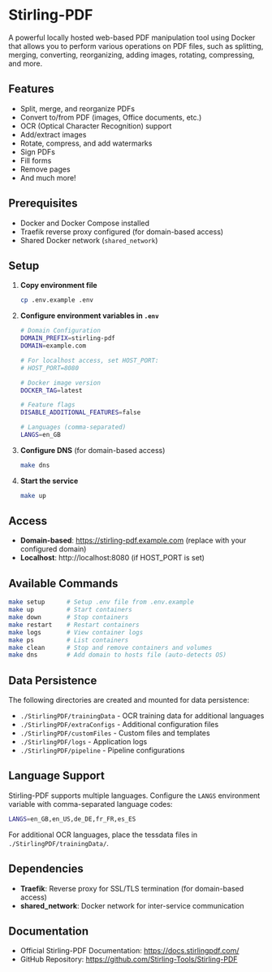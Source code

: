 # Stirling-PDF

A powerful locally hosted web-based PDF manipulation tool using Docker that allows you to perform various operations on PDF files, such as splitting, merging, converting, reorganizing, adding images, rotating, compressing, and more.

## Features

- Split, merge, and reorganize PDFs
- Convert to/from PDF (images, Office documents, etc.)
- OCR (Optical Character Recognition) support
- Add/extract images
- Rotate, compress, and add watermarks
- Sign PDFs
- Fill forms
- Remove pages
- And much more!

## Prerequisites

- Docker and Docker Compose installed
- Traefik reverse proxy configured (for domain-based access)
- Shared Docker network (`shared_network`)

## Setup

1. **Copy environment file**
   ```bash
   cp .env.example .env
   ```

2. **Configure environment variables in `.env`**
   ```bash
   # Domain Configuration
   DOMAIN_PREFIX=stirling-pdf
   DOMAIN=example.com

   # For localhost access, set HOST_PORT:
   # HOST_PORT=8080

   # Docker image version
   DOCKER_TAG=latest

   # Feature flags
   DISABLE_ADDITIONAL_FEATURES=false

   # Languages (comma-separated)
   LANGS=en_GB
   ```

3. **Configure DNS** (for domain-based access)
   ```bash
   make dns
   ```

4. **Start the service**
   ```bash
   make up
   ```

## Access

- **Domain-based**: https://stirling-pdf.example.com (replace with your configured domain)
- **Localhost**: http://localhost:8080 (if HOST_PORT is set)

## Available Commands

```bash
make setup      # Setup .env file from .env.example
make up         # Start containers
make down       # Stop containers
make restart    # Restart containers
make logs       # View container logs
make ps         # List containers
make clean      # Stop and remove containers and volumes
make dns        # Add domain to hosts file (auto-detects OS)
```

## Data Persistence

The following directories are created and mounted for data persistence:

- `./StirlingPDF/trainingData` - OCR training data for additional languages
- `./StirlingPDF/extraConfigs` - Additional configuration files
- `./StirlingPDF/customFiles` - Custom files and templates
- `./StirlingPDF/logs` - Application logs
- `./StirlingPDF/pipeline` - Pipeline configurations

## Language Support

Stirling-PDF supports multiple languages. Configure the `LANGS` environment variable with comma-separated language codes:

```bash
LANGS=en_GB,en_US,de_DE,fr_FR,es_ES
```

For additional OCR languages, place the tessdata files in `./StirlingPDF/trainingData/`.

## Dependencies

- **Traefik**: Reverse proxy for SSL/TLS termination (for domain-based access)
- **shared_network**: Docker network for inter-service communication

## Documentation

- Official Stirling-PDF Documentation: https://docs.stirlingpdf.com/
- GitHub Repository: https://github.com/Stirling-Tools/Stirling-PDF